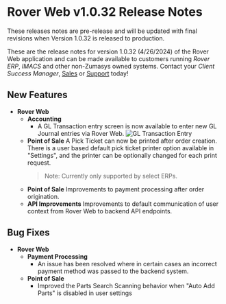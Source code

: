 # Rover Web v1.0.32 Release Notes

<badge text= "Version 1.0.32" vertical="middle" />

<PageHeader />

These releases notes are pre-release and will be updated with final revisions when Version 1.0.32 is released to production.

These are the release notes for version 1.0.32 (4/26/2024) of the Rover Web application and can be made available to customers running _Rover ERP_, _IMACS_ and other non-Zumasys owned systems. Contact your _Client Success Manager_, [Sales](mailto:sales@zumasys.com?subject=Rover%20Web%20v1.0.32) or [Support](mailto:help@zumasys.com?subject=Rover%20Web%20v1.0.32) today!

## New Features

- **Rover Web**
  - **Accounting**
    - A GL Transaction entry screen is now available to enter new GL Journal entries via Rover Web.
      ![GL Transaction Entry](/assets/img/screenshots/release-notes/rover-web-1.0.32/gl-entry-screen.gif)
  - **Point of Sale** A Pick Ticket can now be printed after order creation. There is a user based default pick ticket printer option available in "Settings", and the printer can be optionally changed for each print request.
      > Note: Currently only supported by select ERPs. 
  - **Point of Sale** Improvements to payment processing after order origination.  
  - **API Improvements** Improvements to default communication of user context from Rover Web to backend API endpoints.
## Bug Fixes

- **Rover Web**
  - **Payment Processing**
    - An issue has been resolved where in certain cases an incorrect payment method was passed to the backend system. 
  - **Point of Sale**
    - Improved the Parts Search Scanning behavior when "Auto Add Parts" is disabled in user settings

<PageFooter />
